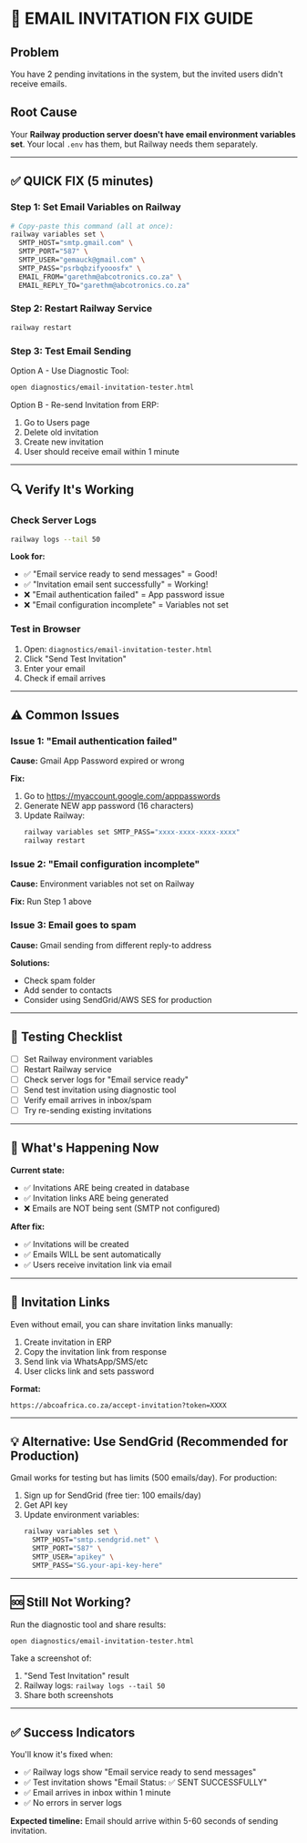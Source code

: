 # 📧 EMAIL INVITATION FIX GUIDE

## Problem
You have 2 pending invitations in the system, but the invited users didn't receive emails.

## Root Cause
Your **Railway production server doesn't have email environment variables set**. Your local `.env` has them, but Railway needs them separately.

---

## ✅ QUICK FIX (5 minutes)

### Step 1: Set Email Variables on Railway

```bash
# Copy-paste this command (all at once):
railway variables set \
  SMTP_HOST="smtp.gmail.com" \
  SMTP_PORT="587" \
  SMTP_USER="gemauck@gmail.com" \
  SMTP_PASS="psrbqbzifyooosfx" \
  EMAIL_FROM="garethm@abcotronics.co.za" \
  EMAIL_REPLY_TO="garethm@abcotronics.co.za"
```

### Step 2: Restart Railway Service

```bash
railway restart
```

### Step 3: Test Email Sending

Option A - Use Diagnostic Tool:
```bash
open diagnostics/email-invitation-tester.html
```

Option B - Re-send Invitation from ERP:
1. Go to Users page
2. Delete old invitation
3. Create new invitation
4. User should receive email within 1 minute

---

## 🔍 Verify It's Working

### Check Server Logs
```bash
railway logs --tail 50
```

**Look for:**
- ✅ "Email service ready to send messages" = Good!
- ✅ "Invitation email sent successfully" = Working!
- ❌ "Email authentication failed" = App password issue
- ❌ "Email configuration incomplete" = Variables not set

### Test in Browser
1. Open: `diagnostics/email-invitation-tester.html`
2. Click "Send Test Invitation"
3. Enter your email
4. Check if email arrives

---

## ⚠️ Common Issues

### Issue 1: "Email authentication failed"
**Cause:** Gmail App Password expired or wrong

**Fix:**
1. Go to https://myaccount.google.com/apppasswords
2. Generate NEW app password (16 characters)
3. Update Railway:
   ```bash
   railway variables set SMTP_PASS="xxxx-xxxx-xxxx-xxxx"
   railway restart
   ```

### Issue 2: "Email configuration incomplete"
**Cause:** Environment variables not set on Railway

**Fix:** Run Step 1 above

### Issue 3: Email goes to spam
**Cause:** Gmail sending from different reply-to address

**Solutions:**
- Check spam folder
- Add sender to contacts
- Consider using SendGrid/AWS SES for production

---

## 🎯 Testing Checklist

- [ ] Set Railway environment variables
- [ ] Restart Railway service
- [ ] Check server logs for "Email service ready"
- [ ] Send test invitation using diagnostic tool
- [ ] Verify email arrives in inbox/spam
- [ ] Try re-sending existing invitations

---

## 📝 What's Happening Now

**Current state:**
- ✅ Invitations ARE being created in database
- ✅ Invitation links ARE being generated
- ❌ Emails are NOT being sent (SMTP not configured)

**After fix:**
- ✅ Invitations will be created
- ✅ Emails WILL be sent automatically
- ✅ Users receive invitation link via email

---

## 🔗 Invitation Links

Even without email, you can share invitation links manually:

1. Create invitation in ERP
2. Copy the invitation link from response
3. Send link via WhatsApp/SMS/etc
4. User clicks link and sets password

**Format:** 
```
https://abcoafrica.co.za/accept-invitation?token=XXXX
```

---

## 💡 Alternative: Use SendGrid (Recommended for Production)

Gmail works for testing but has limits (500 emails/day). For production:

1. Sign up for SendGrid (free tier: 100 emails/day)
2. Get API key
3. Update environment variables:
   ```bash
   railway variables set \
     SMTP_HOST="smtp.sendgrid.net" \
     SMTP_PORT="587" \
     SMTP_USER="apikey" \
     SMTP_PASS="SG.your-api-key-here"
   ```

---

## 🆘 Still Not Working?

Run the diagnostic tool and share results:

```bash
open diagnostics/email-invitation-tester.html
```

Take a screenshot of:
1. "Send Test Invitation" result
2. Railway logs: `railway logs --tail 50`
3. Share both screenshots

---

## ✅ Success Indicators

You'll know it's fixed when:
- ✅ Railway logs show "Email service ready to send messages"
- ✅ Test invitation shows "Email Status: ✅ SENT SUCCESSFULLY"
- ✅ Email arrives in inbox within 1 minute
- ✅ No errors in server logs

**Expected timeline:** Email should arrive within 5-60 seconds of sending invitation.
